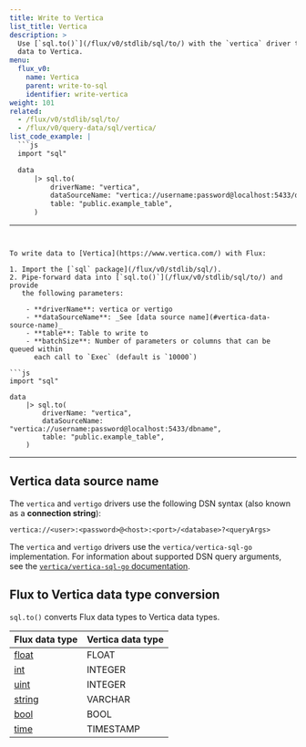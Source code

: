 ```yaml
---
title: Write to Vertica
list_title: Vertica
description: >
  Use [`sql.to()`](/flux/v0/stdlib/sql/to/) with the `vertica` driver to write
  data to Vertica.
menu:
  flux_v0:
    name: Vertica
    parent: write-to-sql
    identifier: write-vertica
weight: 101
related:
  - /flux/v0/stdlib/sql/to/
  - /flux/v0/query-data/sql/vertica/
list_code_example: |
  ```js
  import "sql"

  data
      |> sql.to(
          driverName: "vertica",
          dataSourceName: "vertica://username:password@localhost:5433/dbname",
          table: "public.example_table",
      )
  ```
---
```


To write data to [Vertica](https://www.vertica.com/) with Flux:

1. Import the [`sql` package](/flux/v0/stdlib/sql/).
2. Pipe-forward data into [`sql.to()`](/flux/v0/stdlib/sql/to/) and provide
   the following parameters:

    - **driverName**: vertica or vertigo
    - **dataSourceName**: _See [data source name](#vertica-data-source-name)_
    - **table**: Table to write to
    - **batchSize**: Number of parameters or columns that can be queued within
      each call to `Exec` (default is `10000`)

```js
import "sql"

data
    |> sql.to(
        driverName: "vertica",
        dataSourceName: "vertica://username:password@localhost:5433/dbname",
        table: "public.example_table",
    )
```

---

## Vertica data source name
The `vertica` and `vertigo` drivers use the following DSN syntax (also known as a **connection string**):

```
vertica://<user>:<password>@<host>:<port>/<database>?<queryArgs>
```

The `vertica` and `vertigo` drivers use the `vertica/vertica-sql-go` implementation.
For information about supported DSN query arguments, see the
[`vertica/vertica-sql-go` documentation](https://github.com/vertica/vertica-sql-go#creating-a-connection).

## Flux to Vertica data type conversion
`sql.to()` converts Flux data types to Vertica data types.

| Flux data type                                | Vertica data type |
| :-------------------------------------------- | :---------------- |
| [float](/flux/v0/data-types/basic/float/)   | FLOAT             |
| [int](/flux/v0/data-types/basic/int/)       | INTEGER           |
| [uint](/flux/v0/data-types/basic/uint/)     | INTEGER           |
| [string](/flux/v0/data-types/basic/string/) | VARCHAR           |
| [bool](/flux/v0/data-types/basic/bool/)     | BOOL              |
| [time](/flux/v0/data-types/basic/time/)     | TIMESTAMP         |
